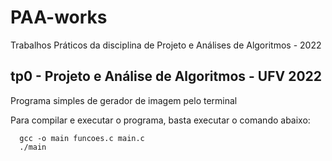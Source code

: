 # PAA-works
Trabalhos Práticos da disciplina de Projeto e Análises de Algoritmos - 2022

## tp0 - Projeto e Análise de Algoritmos - UFV 2022

  Programa simples de gerador de imagem pelo terminal
  
  Para compilar e executar o programa, basta executar o comando abaixo:
  
      gcc -o main funcoes.c main.c
      ./main

